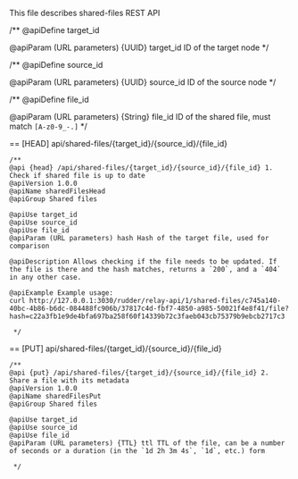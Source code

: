 This file describes shared-files REST API

 /**
   @apiDefine target_id

   @apiParam (URL parameters) {UUID} target_id ID of the target node
*/

 /**
   @apiDefine source_id

   @apiParam (URL parameters) {UUID} source_id ID of the source node
*/

 /**
   @apiDefine file_id

   @apiParam (URL parameters) {String} file_id ID of the shared file, must match `[A-z0-9_-.]`
*/

== [HEAD] api/shared-files/{target_id}/{source_id}/{file_id}

    /**
    @api {head} /api/shared-files/{target_id}/{source_id}/{file_id} 1. Check if shared file is up to date
    @apiVersion 1.0.0
    @apiName sharedFilesHead
    @apiGroup Shared files
    
    @apiUse target_id
    @apiUse source_id
    @apiUse file_id
    @apiParam (URL parameters) hash Hash of the target file, used for comparison

    @apiDescription Allows checking if the file needs to be updated. If the file is there and the hash matches, returns a `200`, and a `404` in any other case.

    @apiExample Example usage:
    curl http://127.0.0.1:3030/rudder/relay-api/1/shared-files/c745a140-40bc-4b86-b6dc-084488fc906b/37817c4d-fbf7-4850-a985-50021f4e8f41/file?hash=c22a3fb1e9de4bfa697ba258f60f14339b72c3faeb043cb75379b9ebcb2717c3

     */

== [PUT] api/shared-files/{target_id}/{source_id}/{file_id}

    /**
    @api {put} /api/shared-files/{target_id}/{source_id}/{file_id} 2. Share a file with its metadata
    @apiVersion 1.0.0
    @apiName sharedFilesPut
    @apiGroup Shared files
    
    @apiUse target_id
    @apiUse source_id
    @apiUse file_id
    @apiParam (URL parameters) {TTL} ttl TTL of the file, can be a number of seconds or a duration (in the `1d 2h 3m 4s`, `1d`, etc.) form

     */
